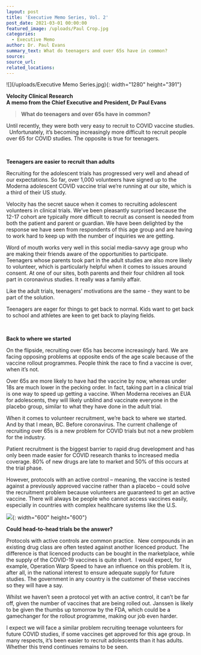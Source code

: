 ```yaml
---
layout: post
title: 'Executive Memo Series, Vol. 2'
post_date: 2021-03-01 00:00:00
featured_image: /uploads/Paul Crop.jpg
categories:
  - Executive Memo
author: Dr. Paul Evans
summary_text: What do teenagers and over 65s have in common?
source:
source_url:
related_locations:
---
```

![](/uploads/Executive Memo Series.jpg){: width="1280" height="391"}

**Velocity Clinical Research<br>A memo from the Chief Executive and President, Dr Paul Evans**

> **What do teenagers and over 65s have in common?**

Until recently, they were both very easy to recruit to COVID vaccine studies. &nbsp; Unfortunately, it’s becoming increasingly more difficult to recruit people over 65 for COVID studies. The opposite is true for teenagers.

&nbsp;

**Teenagers are easier to recruit than adults**

Recruiting for the adolescent trials has progressed very well and ahead of our expectations. So far, over 1,000 volunteers have signed up to the Moderna adolescent COVID vaccine trial we’re running at our site, which is a third of their US study.&nbsp;

Velocity has the secret sauce when it comes to recruiting adolescent volunteers in clinical trials. We’ve been pleasantly surprised because the 12-17 cohort are typically more difficult to recruit as consent is needed from both the patient and parent or guardian. We have been delighted by the response we have seen from respondents of this age group and are having to work hard to keep up with the number of inquiries we are getting.

Word of mouth works very well in this social media-savvy age group who are making their friends aware of the opportunities to participate. Teenagers whose parents took part in the adult studies are also more likely to volunteer, which is particularly helpful when it comes to issues around consent. At one of our sites, both parents and their four children all took part in coronavirus studies. It really was a family affair.

Like the adult trials, teenagers' motivations are the same - they want to be part of the solution.

Teenagers are eager for things to get back to normal. Kids want to get back to school and athletes are keen to get back to playing fields.

&nbsp;

**Back to where we started**

On the flipside, recruiting over 65s has become increasingly hard. We are facing opposing problems at opposite ends of the age scale because of the vaccine rollout programmes. People think the race to find a vaccine is over, when it’s not.

Over 65s are more likely to have had the vaccine by now, whereas under 18s are much lower in the pecking order. In fact, taking part in a clinical trial is one way to speed up getting a vaccine. When Moderna receives an EUA for adolescents, they will likely unblind and vaccinate everyone in the placebo group, similar to what they have done in the adult trial.&nbsp;

When it comes to volunteer recruitment, we’re back to where we started. And by that I mean, BC. Before coronavirus. The current challenge of recruiting over 65s is a new problem for COVID trials but not a new problem for the industry.&nbsp;

Patient recruitment is the biggest barrier to rapid drug development and has only been made easier for COVID research thanks to increased media coverage. 80% of new drugs are late to market and 50% of this occurs at the trial phase.

However, protocols with an active control – meaning, the vaccine is tested against a previously approved vaccine rather than a placebo – could solve the recruitment problem because volunteers are guaranteed to get an active vaccine. There will always be people who cannot access vaccines easily, especially in countries with complex healthcare systems like the U.S.

![](/uploads/velocity-paul.jpg){: width="600" height="600"}

**Could head-to-head trials be the answer?**

Protocols with active controls are common practice.&nbsp; New compounds in an existing drug class are often tested against another licenced product. The difference is that licenced products can be bought in the marketplace, while the supply of the COVID-19 vaccines is quite short.&nbsp; I would expect, for example, Operation Warp Speed to have an influence on this problem. It is, after all, in the national interest to ensure adequate supply for future studies. The government in any country is the customer of these vaccines so they will have a say.

Whilst we haven’t seen a protocol yet with an active control, it can’t be far off, given the number of vaccines that are being rolled out. Janssen is likely to be given the thumbs up tomorrow by the FDA, which could be a gamechanger for the rollout programme, making our job even harder. &nbsp;

I expect we will face a similar problem recruiting teenage volunteers for future COVID studies, if some vaccines get approved for this age group. In many respects, it’s been easier to recruit adolescents than it has adults. Whether this trend continues remains to be seen.
